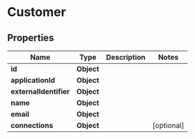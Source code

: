 # Customer

## Properties
Name | Type | Description | Notes
------------ | ------------- | ------------- | -------------
**id** | **Object** |  | 
**applicationId** | **Object** |  | 
**externalIdentifier** | **Object** |  | 
**name** | **Object** |  | 
**email** | **Object** |  | 
**connections** | **Object** |  |  [optional]
